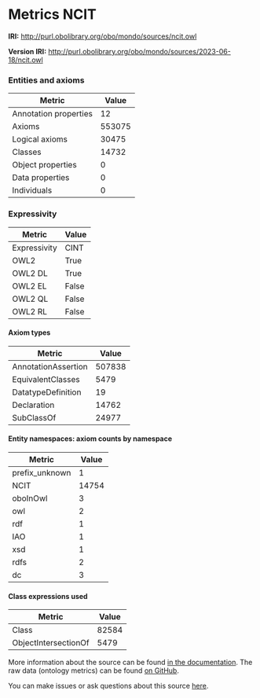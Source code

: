# Metrics NCIT

**IRI:** http://purl.obolibrary.org/obo/mondo/sources/ncit.owl

**Version IRI:** http://purl.obolibrary.org/obo/mondo/sources/2023-06-18/ncit.owl

### Entities and axioms

| Metric | Value |
| ------ | ----- |
| Annotation properties | 12 |
| Axioms | 553075 |
| Logical axioms | 30475 |
| Classes | 14732 |
| Object properties | 0 |
| Data properties | 0 |
| Individuals | 0 |


### Expressivity

| Metric | Value |
| ------ | ----- |
| Expressivity | CINT |
| OWL2 | True |
| OWL2 DL | True |
| OWL2 EL | False |
| OWL2 QL | False |
| OWL2 RL | False |

#### Axiom types

| Metric | Value |
| ------ | ----- |
| AnnotationAssertion | 507838 |
| EquivalentClasses | 5479 |
| DatatypeDefinition | 19 |
| Declaration | 14762 |
| SubClassOf | 24977 |


#### Entity namespaces: axiom counts by namespace

| Metric | Value |
| ------ | ----- |
| prefix_unknown | 1 |
| NCIT | 14754 |
| oboInOwl | 3 |
| owl | 2 |
| rdf | 1 |
| IAO | 1 |
| xsd | 1 |
| rdfs | 2 |
| dc | 3 |


#### Class expressions used

| Metric | Value |
| ------ | ----- |
| Class | 82584 |
| ObjectIntersectionOf | 5479 |


More information about the source can be found [in the documentation](../sources.md). The raw data (ontology metrics) can be found [on GitHub](https://github.com/monarch-initiative/mondo-ingest/tree/main/src/ontology/metadata).

You can make issues or ask questions about this source [here](https://github.com/monarch-initiative/mondo-ingest/issues).

